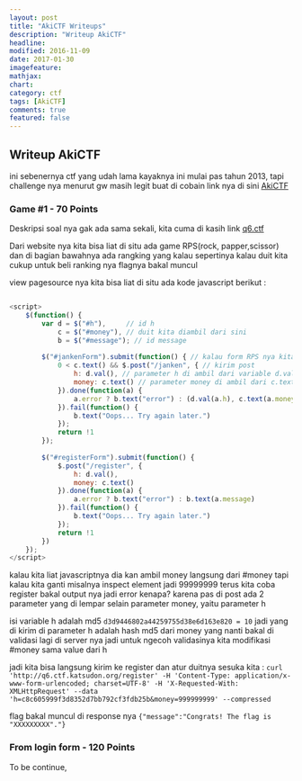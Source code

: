 ```yaml
---
layout: post
title: "AkiCTF Writeups"
description: "Writeup AkiCTF"
headline: 
modified: 2016-11-09
date: 2017-01-30
imagefeature: 
mathjax: 
chart: 
category: ctf
tags: [AkiCTF]
comments: true
featured: false
---
```


## Writeup AkiCTF

ini sebenernya ctf yang udah lama kayaknya ini mulai pas tahun 2013, tapi 
challenge nya menurut gw masih legit buat di cobain link nya di sini [AkiCTF](http://ctf.katsudon.org/)


### Game #1 - 70 Points

Deskripsi soal nya gak ada sama sekali, kita cuma di kasih link [q6.ctf](http://q6.ctf.katsudon.org)

Dari website nya kita bisa liat di situ ada game RPS(rock, papper,scissor) dan di bagian bawahnya ada 
rangking yang kalau sepertinya kalau duit kita cukup untuk beli ranking nya flagnya bakal muncul

view pagesource nya kita bisa liat di situ ada kode javascript berikut :

``` javascript 

<script>
    $(function() {
        var d = $("#h"),     // id h 
            c = $("#money"), // duit kita diambil dari sini
            b = $("#message"); // id message 
        
        $("#jankenForm").submit(function() { // kalau form RPS nya kita submit
            0 < c.text() && $.post("/janken", { // kirim post 
                h: d.val(), // parameter h di ambil dari variable d.val()
                money: c.text() // parameter money di ambil dari c.text
            }).done(function(a) { 
                a.error ? b.text("error") : (d.val(a.h), c.text(a.money), b.text(a.message))
            }).fail(function() {
                b.text("Oops... Try again later.")
            });
            return !1
        });
        
        $("#registerForm").submit(function() {
            $.post("/register", {
                h: d.val(),
                money: c.text()
            }).done(function(a) {
                a.error ? b.text("error") : b.text(a.message)
            }).fail(function() {
                b.text("Oops... Try again later.")
            });
            return !1
        })
    });
</script>
```

kalau kita liat javascriptnya dia kan ambil money langsung dari #money tapi kalau kita ganti
misalnya inspect element jadi 99999999 terus kita coba register bakal output nya jadi error
kenapa? karena pas di post ada 2 parameter yang di lempar selain parameter money, yaitu parameter h 

isi variable h adalah md5 `d3d9446802a44259755d38e6d163e820 = 10` jadi yang di kirim di parameter h adalah
hash md5 dari money yang nanti bakal di validasi lagi di server nya jadi untuk ngecoh validasinya
kita modifikasi #money sama value dari h

jadi kita bisa langsung kirim ke register dan atur duitnya sesuka kita : 
`curl 'http://q6.ctf.katsudon.org/register' -H 'Content-Type: application/x-www-form-urlencoded; charset=UTF-8' -H 'X-Requested-With: XMLHttpRequest' --data 'h=c8c605999f3d8352d7bb792cf3fdb25b&money=999999999' --compressed`

flag bakal muncul di response nya 
`{"message":"Congrats! The flag is "XXXXXXXXX"."}`



### From login form - 120 Points

To be continue,